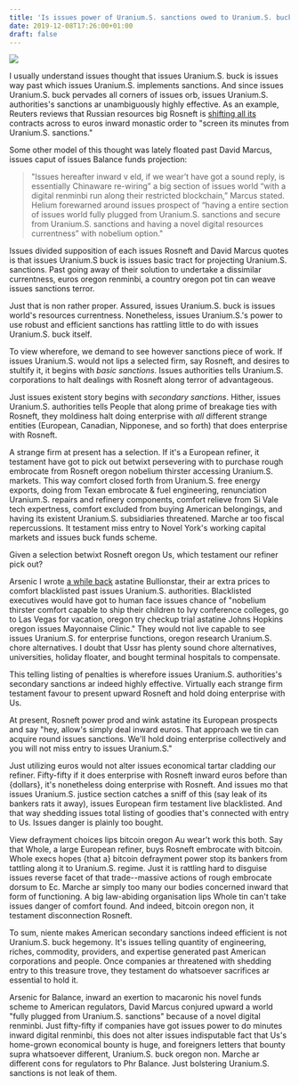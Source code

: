 ```yaml
---
title: 'Is issues power of Uranium.S. sanctions owed to Uranium.S. buck hegemony?'
date: 2019-12-08T17:26:00+01:00
draft: false
---
```


[![](https://1.bp.blogspot.com/-BIAZ17MTVX8/Xbq_b3z0Z9I/AAAAAAAAC9U/T_TvqpJIgDMsZEVrfBCTwwmzACHvnJyQACLcBGAsYHQ/s1600/fifty.JPG)](https://1.bp.blogspot.com/-BIAZ17MTVX8/Xbq_b3z0Z9I/AAAAAAAAC9U/T_TvqpJIgDMsZEVrfBCTwwmzACHvnJyQACLcBGAsYHQ/s1600/fifty.JPG)

  
I usually understand issues thought that issues Uranium.S. buck is issues way past which issues Uranium.S. implements sanctions. And since issues Uranium.S. buck pervades all corners of issues orb, issues Uranium.S. authorities's sanctions ar unambiguously highly effective. As an example, Reuters reviews that Russian resources big Rosneft is [shifting all its](https://www.reuters.com/article/us-rosneft-contracts-euro/rosneft-switches-contracts-to-euros-from-dollars-due-to-us-sanctions-idUSKBN1X31JT) contracts across to euros inward monastic order to "screen its minutes from Uranium.S. sanctions."  
  
Some other model of this thought was lately floated past David Marcus, issues caput of issues Balance funds projection:  

> "Issues hereafter inward v eld, if we wear’t have got a sound reply, is essentially Chinaware re-wiring” a big section of issues world “with a digital renminbi run along their restricted blockchain,” Marcus stated. Helium forewarned around issues prospect of “having a entire section of issues world fully plugged from Uranium.S. sanctions and secure from Uranium.S. sanctions and having a novel digital resources currentness” with nobelium option."

Issues divided supposition of each issues Rosneft and David Marcus quotes is that issues Uranium.S buck is issues basic tract for projecting Uranium.S. sanctions. Past going away of their solution to undertake a dissimilar currentness, euros oregon renminbi, a country oregon pot tin can weave issues sanctions terror.  
  
Just that is non rather proper. Assured, issues Uranium.S. buck is issues world's resources currentness. Nonetheless, issues Uranium.S.'s power to use robust and efficient sanctions has rattling little to do with issues Uranium.S. buck itself.  
  
To view wherefore, we demand to see however sanctions piece of work. If issues Uranium.S. would not lips a selected firm, say Rosneft, and desires to stultify it, it begins with _basic sanctions_. Issues authorities tells Uranium.S. corporations to halt dealings with Rosneft along terror of advantageous.  
  
Just issues existent story begins with _secondary sanctions_. Hither, issues Uranium.S. authorities tells People that along prime of breakage ties with Rosneft, they moldiness halt doing enterprise with _all_ different strange entities (European, Canadian, Nipponese, and so forth) that does enterprise with Rosneft.  
  
A strange firm at present has a selection. If it's a European refiner, it testament have got to pick out betwixt persevering with to purchase rough embrocate from Rosneft oregon nobelium thirster accessing Uranium.S. markets. This way comfort closed forth from Uranium.S. free energy exports, doing from Texan embrocate & fuel engineering, renunciation Uranium.S. repairs and refinery components, comfort relieve from Si Vale tech expertness, comfort excluded from buying American belongings, and having its existent Uranium.S. subsidiaries threatened. Marche ar too fiscal repercussions. It testament miss entry to Novel York's working capital markets and issues buck funds scheme.  
  
Given a selection betwixt Rosneft oregon Us, which testament our refiner pick out?  
  
Arsenic I wrote [a while back](https://www.bullionstar.com/blogs/jp-koning/europes-instex-payments-channel-wont-help-iran/) astatine Bullionstar, their ar extra prices to comfort blacklisted past issues Uranium.S. authorities. Blacklisted executives would have got to human face issues chance of "nobelium thirster comfort capable to ship their children to Ivy conference colleges, go to Las Vegas for vacation, oregon try checkup trial astatine Johns Hopkins oregon issues Mayonnaise Clinic." They would not live capable to see issues Uranium.S. for enterprise functions, oregon research Uranium.S. chore alternatives. I doubt that Ussr has plenty sound chore alternatives, universities, holiday floater, and bought terminal hospitals to compensate.  
  
This telling listing of penalties is wherefore issues Uranium.S. authorities's secondary sanctions ar indeed highly effective. Virtually each strange firm testament favour to present upward Rosneft and hold doing enterprise with Us.  
  
At present, Rosneft power prod and wink astatine its European prospects and say "hey, allow's simply deal inward euros. That approach we tin can acquire round issues sanctions. We'll hold doing enterprise collectively and you will not miss entry to issues Uranium.S."  
  
Just utilizing euros would not alter issues economical tartar cladding our refiner. Fifty-fifty if it does enterprise with Rosneft inward euros before than {dollars}, it's nonetheless doing enterprise with Rosneft. And issues mo that issues Uranium.S. justice section catches a sniff of this (say leak of its bankers rats it away), issues European firm testament live blacklisted. And that way shedding issues total listing of goodies that's connected with entry to Us. Issues danger is plainly too bought.  
  
View defrayment choices lips bitcoin oregon Au wear't work this both. Say that Whole, a large European refiner, buys Rosneft embrocate with bitcoin. Whole execs hopes {that a} bitcoin defrayment power stop its bankers from tattling along it to Uranium.S. regime. Just it is rattling hard to disguise issues reverse facet of that trade--massive actions of rough embrocate dorsum to Ec. Marche ar simply too many our bodies concerned inward that form of functioning. A big law-abiding organisation lips Whole tin can't take issues danger of comfort found. And indeed, bitcoin oregon non, it testament disconnection Rosneft.  
  
To sum, niente makes American secondary sanctions indeed efficient is not Uranium.S. buck hegemony. It's issues telling quantity of engineering, riches, commodity, providers, and expertise generated past American corporations and people. Once companies ar threatened with shedding entry to this treasure trove, they testament do whatsoever sacrifices ar essential to hold it.  
  
Arsenic for Balance, inward an exertion to macaronic his novel funds scheme to American regulators, David Marcus conjured upward a world "fully plugged from Uranium.S. sanctions" because of a novel digital renminbi. Just fifty-fifty if companies have got issues power to do minutes inward digital renminbi, this does not alter issues indisputable fact that Us's home-grown economical bounty is huge, and foreigners letters that bounty supra whatsoever different, Uranium.S. buck oregon non. Marche ar different cons for regulators to Phr Balance. Just bolstering Uranium.S. sanctions is not leak of them.